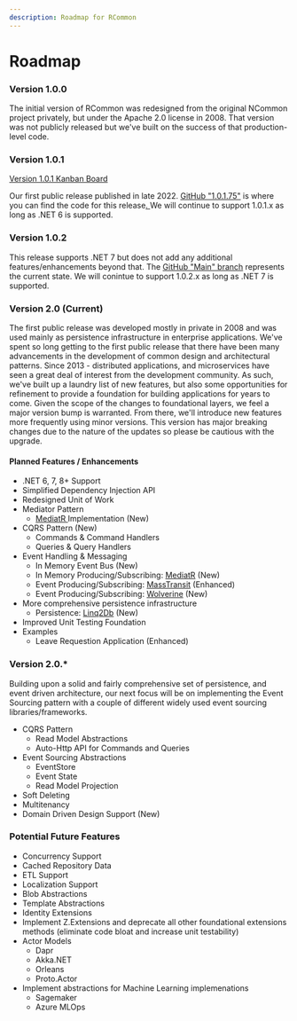 ```yaml
---
description: Roadmap for RCommon
---
```


# Roadmap

### Version 1.0.0

The initial version of RCommon was redesigned from the original NCommon project privately, but under the Apache 2.0 license in 2008. That version was not publicly released but we've built on the success of that production-level code.&#x20;

### Version 1.0.1&#x20;

[Version 1.0.1 Kanban Board](https://github.com/RCommon-Team/RCommon/projects/1)

Our first public release published in late 2022. [GitHub "1.0.1.75"](https://github.com/RCommon-Team/RCommon) is where you can find the code for this release[. ](https://github.com/RCommon-Team/RCommon/tree/v1.0.1.75)We will continue to support 1.0.1.x as long as .NET 6 is supported.

### Version 1.0.2&#x20;

This release supports .NET 7 but does not add any additional features/enhancements beyond that. The [GitHub "Main" branch](https://github.com/RCommon-Team/RCommon/tree/main) represents the current state. We will conintue to support 1.0.2.x as long as .NET 7 is supported.&#x20;

### Version 2.0 (Current)

The first public release was developed mostly in private in 2008 and was used mainly as persistence infrastructure in enterprise applications. We've spent so long getting to the first public release that there have been many advancements in the development of common design and architectural patterns. Since 2013 - distributed applications, and microservices have seen a great deal of interest from the development community.  As such, we've built up a laundry list of new features, but also some opportunities for refinement to provide a foundation for building applications for years to come. Given the scope of the changes to foundational layers, we feel a major version bump is warranted.  From there, we'll introduce new features more frequently using minor versions. This version has major breaking changes due to the nature of the updates so please be cautious with the upgrade.&#x20;

#### Planned Features / Enhancements

* .NET 6, 7, 8+ Support
* Simplified Dependency Injection API
* Redesigned Unit of Work
* Mediator Pattern
  * [MediatR ](https://github.com/jbogard/MediatR)Implementation (New)
* CQRS Pattern (New)
  * Commands & Command Handlers
  * Queries & Query Handlers
* Event Handling & Messaging
  * In Memory Event Bus (New)
  * In Memory Producing/Subscribing: [MediatR](https://github.com/jbogard/MediatR) (New)
  * Event Producing/Subscribing: [MassTransit](https://masstransit.io/) (Enhanced)
  * Event Producing/Subscribing: [Wolverine](https://wolverine.netlify.app/) (New)
* More comprehensive persistence infrastructure
  * Persistence: [Linq2Db](https://linq2db.github.io/index.html) (New)
* Improved Unit Testing Foundation
* Examples
  * Leave Requestion Application (Enhanced)

### Version 2.0.\*

Building upon a solid and fairly comprehensive set of persistence, and event driven architecture, our next focus will be on implementing the Event Sourcing pattern with a couple of different widely used event sourcing libraries/frameworks.

* CQRS Pattern
  * Read Model Abstractions
  * Auto-Http API for Commands and Queries
* Event Sourcing Abstractions
  * EventStore
  * Event State
  * Read Model Projection
* Soft Deleting
* Multitenancy
* Domain Driven Design Support (New)



### Potential Future Features

* Concurrency Support
* Cached Repository Data
* ETL Support
* Localization Support
* Blob Abstractions
* Template Abstractions
* Identity Extensions
* Implement Z.Extensions and deprecate all other foundational extensions methods (eliminate code bloat and increase unit testability)
* Actor Models
  * Dapr
  * Akka.NET
  * Orleans
  * Proto.Actor
* Implement abstractions for Machine Learning implemenations
  * Sagemaker
  * Azure MLOps

